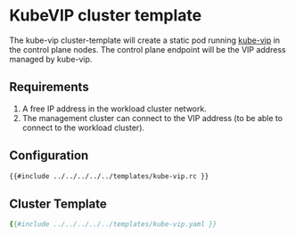 # KubeVIP cluster template

The kube-vip cluster-template will create a static pod running [kube-vip] in the control plane nodes. The control plane endpoint will be the VIP address managed by kube-vip.

## Requirements

1. A free IP address in the workload cluster network.
2. The management cluster can connect to the VIP address (to be able to connect to the workload cluster).

## Configuration

```bash
{{#include ../../../../../templates/kube-vip.rc }}
```

## Cluster Template

```yaml
{{#include ../../../../../templates/kube-vip.yaml }}
```

<!-- links -->
[kube-vip]: https://kube-vip.io/
